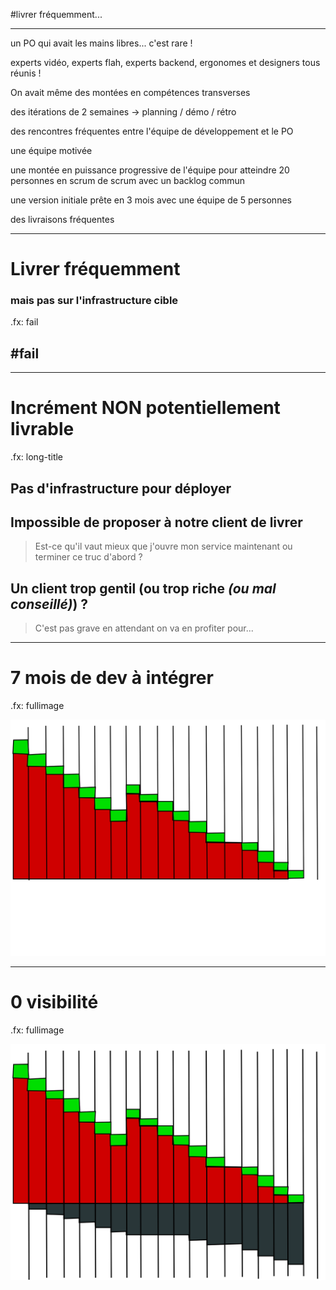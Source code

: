 #livrer fréquemment...

---

un PO qui avait les mains libres... c'est rare !

experts vidéo, experts flah, experts backend, ergonomes et designers tous réunis !

On avait même des montées en compétences transverses

des itérations de 2 semaines -> planning / démo / rétro

des rencontres fréquentes entre l'équipe de développement et le PO

une équipe motivée

une montée en puissance progressive de l'équipe pour atteindre 20 personnes en scrum de scrum avec un backlog commun

une version initiale prête en 3 mois avec une équipe de 5 personnes

des livraisons fréquentes

---

# Livrer fréquemment
### mais pas sur l'infrastructure cible
.fx: fail

## #fail


---

# Incrément **NON** potentiellement livrable

.fx: long-title

## Pas d'infrastructure pour déployer

## Impossible de proposer à notre client de livrer

> Est-ce qu'il vaut mieux que j'ouvre mon service maintenant ou terminer ce truc d'abord ?

## Un client trop gentil (ou trop riche *(ou mal conseillé)*) ?

> C'est pas grave en attendant on va en profiter pour...

---

# 7 mois de dev à intégrer

.fx: fullimage

![on a bien mesure l'avancement](images/welles.svg)

---

# 0 visibilité

.fx: fullimage

![on avait juste oublié un truc](images/welles-not-done.svg)

